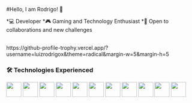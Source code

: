 #Hello, I am Rodrigo! 👋

*💻 Developer
*🎮 Gaming and Technology Enthusiast
*🤝 Open to collaborations and new challenges

<br>
https://github-profile-trophy.vercel.app/?username=luizrodrigox&theme=radical&margin-w=5&margin-h=5
<br>

### 🛠️ Technologies Experienced
<img src="https://cdn.jsdelivr.net/gh/devicons/devicon@latest/icons/java/java-original.svg" width = "40" height = "40"/>
<img src="https://cdn.jsdelivr.net/gh/devicons/devicon@latest/icons/postgresql/postgresql-original.svg" width = "40" height = "40"/>
<img src="https://cdn.jsdelivr.net/gh/devicons/devicon@latest/icons/html5/html5-original.svg" width = "40" height = "40"/>
<img src="https://cdn.jsdelivr.net/gh/devicons/devicon@latest/icons/css3/css3-original.svg" width = "40" height = "40"/>
<img src="https://cdn.jsdelivr.net/gh/devicons/devicon@latest/icons/git/git-original.svg" width = "40" height = "40"/>
<img src="https://cdn.jsdelivr.net/gh/devicons/devicon@latest/icons/github/github-original.svg" width = "40" height = "40"/>
<img src="https://cdn.jsdelivr.net/gh/devicons/devicon@latest/icons/androidstudio/androidstudio-original.svg" width = "40" height = "40"/>
<img src="https://cdn.jsdelivr.net/gh/devicons/devicon@latest/icons/flutter/flutter-original.svg" width = "40" height = "40"/>
<img src="https://cdn.jsdelivr.net/gh/devicons/devicon@latest/icons/c/c-original.svg" width = "40" height = "40"/>
<img src="https://cdn.jsdelivr.net/gh/devicons/devicon@latest/icons/figma/figma-original.svg" width = "40" height = "40"/>
<img src="https://cdn.jsdelivr.net/gh/devicons/devicon@latest/icons/vscode/vscode-original.svg" width = "40" height = "40"/>
